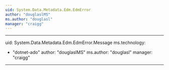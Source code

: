 ```yaml
---
uid: System.Data.Metadata.Edm.EdmError
author: "douglaslMS"
ms.author: "douglasl"
manager: "craigg"
---
```


---
uid: System.Data.Metadata.Edm.EdmError.Message
ms.technology: 
  - "dotnet-ado"
author: "douglaslMS"
ms.author: "douglasl"
manager: "craigg"
---
